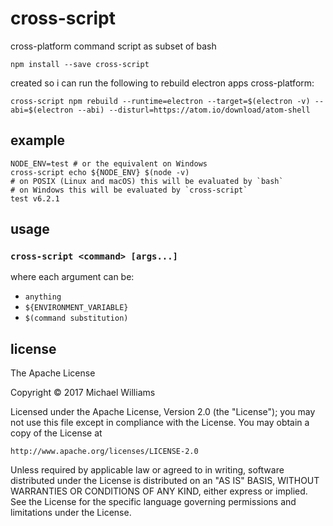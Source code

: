 # cross-script

cross-platform command script as subset of bash

```shell
npm install --save cross-script
```

created so i can run the following to rebuild electron apps cross-platform:

```shell
cross-script npm rebuild --runtime=electron --target=$(electron -v) --abi=$(electron --abi) --disturl=https://atom.io/download/atom-shell
```

## example

```shell
NODE_ENV=test # or the equivalent on Windows
cross-script echo ${NODE_ENV} $(node -v)
# on POSIX (Linux and macOS) this will be evaluated by `bash`
# on Windows this will be evaluated by `cross-script`
test v6.2.1
```

## usage

### `cross-script <command> [args...]`

where each argument can be:

- `anything`
- `${ENVIRONMENT_VARIABLE}`
- `$(command substitution)`

## license

The Apache License

Copyright &copy; 2017 Michael Williams

Licensed under the Apache License, Version 2.0 (the "License");
you may not use this file except in compliance with the License.
You may obtain a copy of the License at

    http://www.apache.org/licenses/LICENSE-2.0

Unless required by applicable law or agreed to in writing, software
distributed under the License is distributed on an "AS IS" BASIS,
WITHOUT WARRANTIES OR CONDITIONS OF ANY KIND, either express or implied.
See the License for the specific language governing permissions and
limitations under the License.
